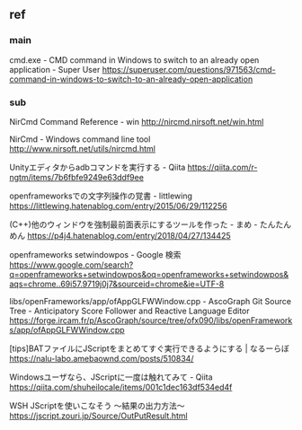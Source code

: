 ## ref

### main

cmd.exe - CMD command in Windows to switch to an already open application - Super User
https://superuser.com/questions/971563/cmd-command-in-windows-to-switch-to-an-already-open-application

### sub

NirCmd Command Reference - win
http://nircmd.nirsoft.net/win.html

NirCmd - Windows command line tool
http://www.nirsoft.net/utils/nircmd.html

Unityエディタからadbコマンドを実行する - Qiita
https://qiita.com/r-ngtm/items/7b6fbfe9249e63ddf9ee

openframeworksでの文字列操作の覚書 - littlewing
https://littlewing.hatenablog.com/entry/2015/06/29/112256

(C++)他のウィンドウを強制最前面表示にするツールを作った - まめ - たんたんめん
https://p4j4.hatenablog.com/entry/2018/04/27/134425

openframeworks setwindowpos - Google 検索
https://www.google.com/search?q=openframeworks+setwindowpos&oq=openframeworks+setwindowpos&aqs=chrome..69i57.9719j0j7&sourceid=chrome&ie=UTF-8

libs/openFrameworks/app/ofAppGLFWWindow.cpp - AscoGraph Git Source Tree - Anticipatory Score Follower and Reactive Language Editor
https://forge.ircam.fr/p/AscoGraph/source/tree/ofx090/libs/openFrameworks/app/ofAppGLFWWindow.cpp

[tips]BATファイルにJScriptをまとめてすぐ実行できるようにする | なるーらぼ
https://nalu-labo.amebaownd.com/posts/510834/

Windowsユーザなら、JScriptに一度は触れてみて - Qiita
https://qiita.com/shuheilocale/items/001c1dec163df534ed4f

WSH JScriptを使いこなそう ～結果の出力方法～
https://jscript.zouri.jp/Source/OutPutResult.html